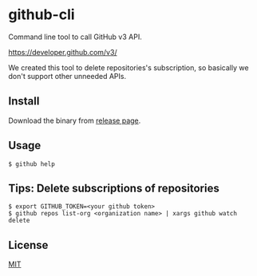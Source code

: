 # github-cli

Command line tool to call GitHub v3 API.

https://developer.github.com/v3/

We created this tool to delete repositories's subscription, so basically we don't support other unneeded APIs.

## Install

Download the binary from [release page](https://github.com/suzuki-shunsuke/github-cli/releases).

## Usage

```console
$ github help
```

## Tips: Delete subscriptions of repositories

```console
$ export GITHUB_TOKEN=<your github token>
$ github repos list-org <organization name> | xargs github watch delete
```

## License

[MIT](LICENSE)
